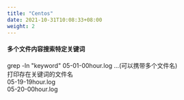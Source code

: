 ```yaml
---
title: "Centos"
date: 2021-10-31T10:08:33+08:00
weight: 2
---
```


#### 多个文件内容搜索特定关键词   
grep -ln "keyword" 05-01-00hour.log ...(可以携带多个文件名)  
打印存在关键词的文件名  
05-19-19hour.log  
05-20-00hour.log